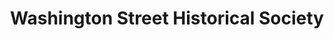 ---
layout: repo
title: "Washington Street Historical Society"
id: 19193
permalink: repos/19193/
---